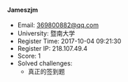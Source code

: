 #### Jameszjm  

* Email: 369800882@qq.com  
* University: 暨南大学  
* Register Time: 2017-10-04 09:21:30  
* Register IP: 218.107.49.4  
* Score: 1  
* Solved challenges: 
  * 真正的签到题  
